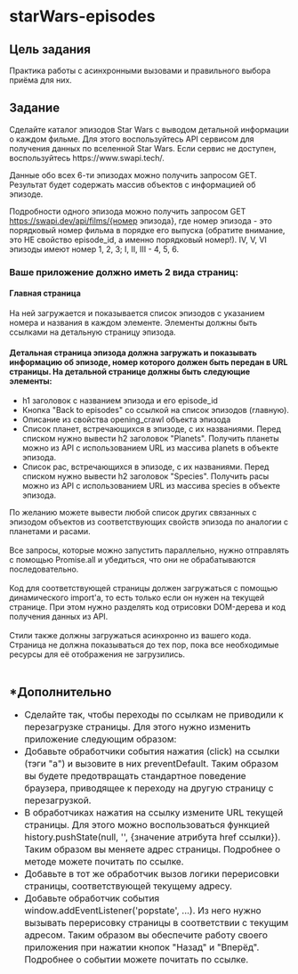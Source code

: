 # starWars-episodes

<h2>Цель задания</h2>
Практика работы с асинхронными вызовами и правильного выбора приёма для них.

<h2>Задание</h2>
Сделайте каталог эпизодов Star Wars с выводом детальной информации о каждом фильме. Для этого воспользуйтесь API сервисом для получения данных по вселенной Star Wars. Если сервис не доступен, воспользуйтесь https://www.swapi.tech/.

Данные обо всех 6-ти эпизодах можно получить запросом GET. Результат будет содержать массив объектов с информацией об эпизоде.

Подробности одного эпизода можно получить запросом GET https://swapi.dev/api/films/{номер эпизода}, где номер эпизода - это порядковый номер фильма в порядке его выпуска (обратите внимание, это НЕ свойство episode_id, а именно порядковый номер!). IV, V, VI эпизоды имеют номер 1, 2, 3; I, II, III - 4, 5, 6.

<h3>Ваше приложение должно иметь 2 вида страниц:</h3>

<h4>Главная страница</h4>
На ней загружается и показывается список эпизодов с указанием номера и названия в каждом элементе. Элементы должны быть ссылками на детальную страницу эпизода.

<h4>Детальная страница эпизода должна загружать и показывать информацию об эпизоде, номер которого должен быть передан в URL страницы. На детальной странице должны быть следующие элементы:</h4>
<ul>
  <li>
h1 заголовок с названием эпизода и его episode_id
  </li>
  <li>
Кнопка "Back to episodes" со ссылкой на список эпизодов (главную).<br>
  </li>
<li>
Описание из свойства opening_crawl объекта эпизода<br>
</li>
  <li>
Список планет, встречающихся в эпизоде, с их названиями. Перед списком нужно вывести h2 заголовок "Planets". Получить планеты можно из API с использованием URL из массива planets в объекте эпизода.<br>
  </li>
  <li>
Список рас, встречающихся в эпизоде, с их названиями. Перед списком нужно вывести h2 заголовок "Species". Получить расы можно из API с использованием URL из массива species в объекте эпизода.<br>
    
  </li>
</ul>
По желанию можете вывести любой список других связанных с эпизодом объектов из соответствующих свойств эпизода по аналогии с планетами и расами.<br>
<br>
Все запросы, которые можно запустить параллельно, нужно отправлять с помощью Promise.all и убедиться, что они не обрабатываются последовательно.<br>
<br>
Код для соответствующей страницы должен загружаться с помощью динамического import'а, то есть только если он нужен на текущей странице. При этом нужно разделять код отрисовки DOM-дерева и код получения данных из API.<br>
<br>
Стили также должны загружаться асинхронно из вашего кода. Страница не должна показываться до тех пор, пока все необходимые ресурсы для её отображения не загрузились.<br>
<br>
<h2>*Дополнительно</h2>
<ul style="margin-top: 0px; margin-bottom: 1rem; box-sizing: border-box; font-size: 16px; line-height: 22px;"><li fr-original-style="" style="box-sizing: border-box;">Сделайте так, чтобы переходы по ссылкам не приводили к перезагрузке страницы. Для этого нужно изменить приложение следующим образом:</li><li fr-original-style="" style="box-sizing: border-box;">Добавьте обработчики события нажатия (click) на ссылки (тэги "a") и вызовите в них preventDefault. Таким образом вы будете предотвращать стандартное поведение браузера, приводящее к переходу на другую страницу с перезагрузкой.</li><li fr-original-style="" style="box-sizing: border-box;">В обработчиках нажатия на ссылку измените URL текущей страницы. Для этого можно воспользоваться функцией history.pushState(null, '', {значение атрибута href ссылки}). Таким образом вы меняете адрес страницы. Подробнее о методе можете почитать <a fr-original-style="" href="https://developer.mozilla.org/ru/docs/Web/API/History/pushState" rel="noopener noreferrer" style="user-select: auto; text-decoration: none; box-sizing: border-box;" target="_blank">по ссылке</a>.</li><li fr-original-style="" style="box-sizing: border-box;">Добавьте в тот же обработчик вызов логики перерисовки страницы, соответствующей текущему адресу.</li><li fr-original-style="" style="box-sizing: border-box;">Добавьте обработчик события window.addEventListener('popstate', ...). Из него нужно вызывать перерисовку страницы в соответствии с текущим адресом. Таким образом вы обеспечите работу своего приложения при нажатии кнопок "Назад" и "Вперёд". Подробнее о событии можете почитать <a fr-original-style="" href="https://developer.mozilla.org/ru/docs/Web/API/Window/popstate_event" rel="noopener noreferrer" style="user-select: auto; text-decoration: none; box-sizing: border-box;" target="_blank">по ссылке</a>.</li></ul>
